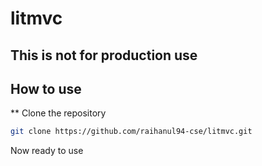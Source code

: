 # litmvc

## This is not for production use

## How to use
** Clone the repository

```bash
git clone https://github.com/raihanul94-cse/litmvc.git
```
Now ready to use

